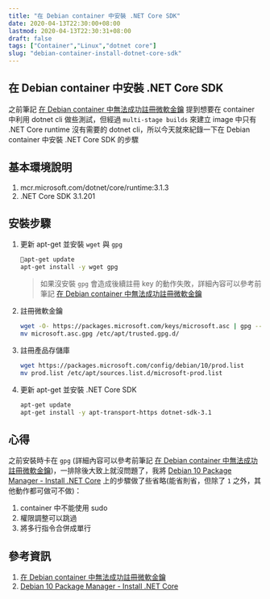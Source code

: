 ```yaml
---
title: "在 Debian container 中安裝 .NET Core SDK"
date: 2020-04-13T22:30:00+08:00
lastmod: 2020-04-13T22:30:31+08:00
draft: false
tags: ["Container","Linux","dotnet core"]
slug: "debian-container-install-dotnet-core-sdk"
---
```


## 在 Debian container 中安裝 .NET Core SDK

之前筆記 [在 Debian container 中無法成功註冊微軟金鑰](https://blog.yowko.com/debian-container-broken-pipe) 提到想要在 container 中利用 dotnet cli 做些測試，但經過 `multi-stage builds` 來建立 image 中只有 .NET Core runtime 沒有需要的 dotnet cli，所以今天就來紀錄一下在 Debian container 中安裝 .NET Core SDK 的步驟

## 基本環境說明

1. mcr.microsoft.com/dotnet/core/runtime:3.1.3
2. .NET Core SDK 3.1.201

## 安裝步驟

1. 更新 apt-get 並安裝 `wget` 與 `gpg`

    ```bash
    apt-get update
    apt-get install -y wget gpg
    ```

    >如果沒安裝 `gpg` 會造成後續註冊 key 的動作失敗，詳細內容可以參考前筆記 [在 Debian container 中無法成功註冊微軟金鑰](https://blog.yowko.com/debian-container-broken-pipe)

2. 註冊微軟金鑰

    ```bash
    wget -O- https://packages.microsoft.com/keys/microsoft.asc | gpg --dearmor > microsoft.asc.gpg
    mv microsoft.asc.gpg /etc/apt/trusted.gpg.d/
    ```

3. 註冊產品存儲庫

    ```bash
    wget https://packages.microsoft.com/config/debian/10/prod.list
    mv prod.list /etc/apt/sources.list.d/microsoft-prod.list
    ```

4. 更新 apt-get 並安裝 .NET Core SDK

    ```bash
    apt-get update
    apt-get install -y apt-transport-https dotnet-sdk-3.1
    ```

## 心得

之前安裝時卡在 `gpg` (詳細內容可以參考前筆記 [在 Debian container 中無法成功註冊微軟金鑰](https://blog.yowko.com/debian-container-broken-pipe))，一排除後大致上就沒問題了，我將 [Debian 10 Package Manager - Install .NET Core](https://docs.microsoft.com/zh-tw/dotnet/core/install/linux-package-manager-debian10) 上的步驟做了些省略(能省則省，但除了 `1` 之外，其他動作都可做可不做)：

1. container 中不能使用 sudo
2. 權限調整可以跳過
3. 將多行指令合併成單行

## 參考資訊

1. [在 Debian container 中無法成功註冊微軟金鑰](https://blog.yowko.com/debian-container-broken-pipe)
2. [Debian 10 Package Manager - Install .NET Core](https://docs.microsoft.com/zh-tw/dotnet/core/install/linux-package-manager-debian10)
